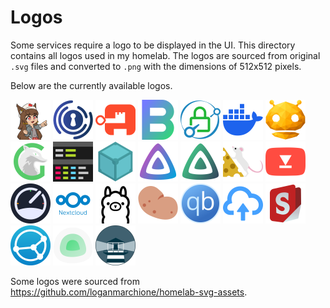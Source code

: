 # Logos

Some services require a logo to be displayed in the UI. This directory contains all logos used in my homelab. The logos are sourced from original `.svg` files and converted to `.png` with the dimensions of 512x512 pixels.

Below are the currently available logos.

<img alt="Anubis Logo" height="64px" src="anubis.png" width="64px" /> <img alt="Authelia Logo" height="64px" src="authelia.png" width="64px" /> <img alt="Authentik Logo" height="64px" src="authentik.png" width="64px" /> <img alt="Beszel Logo" height="64px" src="beszel.png" width="64px" /> <img alt="Caddy Logo" height="64px" src="caddy.png" width="64px" /> <img alt="Docker Logo" height="64px" src="docker.png" width="64px" /> <img alt="Dozzle Logo" height="64px" src="dozzle.png" width="64px" /> <img alt="Glances Logo" height="64px" src="glances.png" width="64px" /> <img alt="GoAccess Logo" height="64px" src="goaccess.png" width="64px" /> <img alt="IPFS Logo" height="64px" src="ipfs.png" width="64px" /> <img alt="Jellyfin Logo" height="64px" src="jellyfin.png" width="64px" /> <img alt="Jellyfin Vue Logo" height="64px" src="jellyfin-vue.png" width="64px" /> <img alt="Leanish Logo" height="64px" src="leanish.png" width="64px" /> <img alt="MeTube Logo" height="64px" src="metube.png" width="64px" /> <img alt="MySpeed Logo" height="64px" src="myspeed.png" width="64px" /> <img alt="Nextcloud Logo" height="64px" src="nextcloud.png" width="64px" /> <img alt="Ollama Logo" height="64px" src="ollama.png" width="64px" /> <img alt="Potato Twemoji" height="64px" src="potato.png" width="64px" /> <img alt="qBittorrent Logo" height="64px" src="qbittorrent.png" width="64px" /> <img alt="Send Logo" height="64px" src="send.png" width="64px" /> <img alt="Stirling PDF Logo" height="64px" src="stirling-pdf.png" width="64px" /> <img alt="Syncthing Logo" height="64px" src="syncthing.png" width="64px" /> <img alt="Uptime Kuma Logo" height="64px" src="uptime-kuma.png" width="64px" /> <img alt="Watchtower Logo" height="64px" src="watchtower.png" width="64px" />

Some logos were sourced from <https://github.com/loganmarchione/homelab-svg-assets>.
